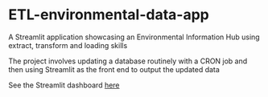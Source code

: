 # ETL-environmental-data-app
A Streamlit application showcasing an Environmental Information Hub using extract, transform and loading skills

The project involves updating a database routinely with a CRON job and then using Streamlit as the front end to output the updated data 

See the Streamlit dashboard [here](https://etl-environmental-data-app.streamlit.app/)
